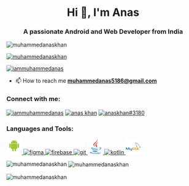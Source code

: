 <h1 align="center">Hi 👋, I'm Anas</h1>
<h3 align="center">A passionate Android and Web Developer from India</h3>

<p align="left"> <img src="https://komarev.com/ghpvc/?username=muhammedanaskhan&label=Profile%20views&color=0e75b6&style=flat" alt="muhammedanaskhan" /> </p>

<p align="left"> <a href="https://github.com/ryo-ma/github-profile-trophy"><img src="https://github-profile-trophy.vercel.app/?username=muhammedanaskhan" alt="muhammedanaskhan" /></a> </p>

<p align="left"> <a href="https://twitter.com/iammuhammedanas" target="blank"><img src="https://img.shields.io/twitter/follow/iammuhammedanas?logo=twitter&style=for-the-badge" alt="iammuhammedanas" /></a> </p>

- 📫 How to reach me **muhammedanas5186@gmail.com**

<h3 align="left">Connect with me:</h3>
<p align="left">
<a href="https://twitter.com/iammuhammedanas" target="blank"><img align="center" src="https://raw.githubusercontent.com/rahuldkjain/github-profile-readme-generator/master/src/images/icons/Social/twitter.svg" alt="iammuhammedanas" height="30" width="40" /></a>
<a href="https://linkedin.com/in/anas khan" target="blank"><img align="center" src="https://raw.githubusercontent.com/rahuldkjain/github-profile-readme-generator/master/src/images/icons/Social/linked-in-alt.svg" alt="anas khan" height="30" width="40" /></a>
<a href="https://discord.gg/anaskhan#3180" target="blank"><img align="center" src="https://raw.githubusercontent.com/rahuldkjain/github-profile-readme-generator/master/src/images/icons/Social/discord.svg" alt="anaskhan#3180" height="30" width="40" /></a>
</p>

<h3 align="left">Languages and Tools:</h3>
<p align="left"> <a href="https://developer.android.com" target="_blank" rel="noreferrer"> <img src="https://raw.githubusercontent.com/devicons/devicon/master/icons/android/android-original-wordmark.svg" alt="android" width="40" height="40"/> </a> <a href="https://www.figma.com/" target="_blank" rel="noreferrer"> <img src="https://www.vectorlogo.zone/logos/figma/figma-icon.svg" alt="figma" width="40" height="40"/> </a> <a href="https://firebase.google.com/" target="_blank" rel="noreferrer"> <img src="https://www.vectorlogo.zone/logos/firebase/firebase-icon.svg" alt="firebase" width="40" height="40"/> </a> <a href="https://git-scm.com/" target="_blank" rel="noreferrer"> <img src="https://www.vectorlogo.zone/logos/git-scm/git-scm-icon.svg" alt="git" width="40" height="40"/> </a> <a href="https://www.java.com" target="_blank" rel="noreferrer"> <img src="https://raw.githubusercontent.com/devicons/devicon/master/icons/java/java-original.svg" alt="java" width="40" height="40"/> </a> <a href="https://kotlinlang.org" target="_blank" rel="noreferrer"> <img src="https://www.vectorlogo.zone/logos/kotlinlang/kotlinlang-icon.svg" alt="kotlin" width="40" height="40"/> </a> <a href="https://www.mysql.com/" target="_blank" rel="noreferrer"> <img src="https://raw.githubusercontent.com/devicons/devicon/master/icons/mysql/mysql-original-wordmark.svg" alt="mysql" width="40" height="40"/> </a> </p>

<p><img align="left" src="https://github-readme-stats.vercel.app/api/top-langs?username=muhammedanaskhan&show_icons=true&locale=en&layout=compact" alt="muhammedanaskhan" /></p>

<p>&nbsp;<img align="center" src="https://github-readme-stats.vercel.app/api?username=muhammedanaskhan&show_icons=true&locale=en" alt="muhammedanaskhan" /></p>

<p><img align="center" src="https://github-readme-streak-stats.herokuapp.com/?user=muhammedanaskhan&" alt="muhammedanaskhan" /></p>
